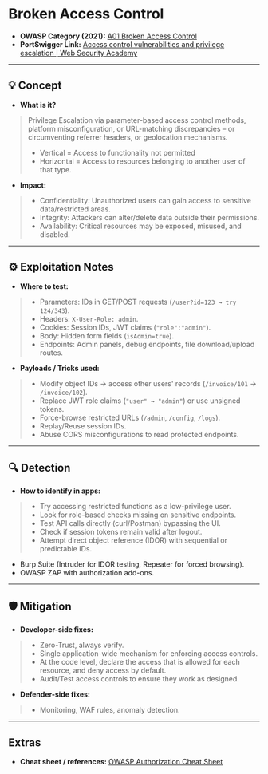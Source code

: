# Broken Access Control  

- **OWASP Category (2021):** [A01 Broken Access Control](https://owasp.org/Top10/A01_2021-Broken_Access_Control/)  
- **PortSwigger Link:** [Access control vulnerabilities and privilege escalation | Web Security Academy](https://portswigger.net/web-security/access-control)  

---

## 💡 Concept  

- **What is it?**  
> Privilege Escalation via parameter-based access control methods, platform misconfiguration, or URL-matching discrepancies – or circumventing referrer headers, or geolocation mechanisms.  
>  
> - Vertical = Access to functionality not permitted  
> - Horizontal = Access to resources belonging to another user of that type.  

- **Impact:**  
> - Confidentiality: Unauthorized users can gain access to sensitive data/restricted areas.  
> - Integrity: Attackers can alter/delete data outside their permissions.  
> - Availability: Critical resources may be exposed, misused, and disabled.  

---

## ⚙ Exploitation Notes  

- **Where to test:**  
> - Parameters: IDs in GET/POST requests (`/user?id=123 → try 124/343`).  
> - Headers: `X-User-Role: admin`.  
> - Cookies: Session IDs, JWT claims (`"role":"admin"`).  
> - Body: Hidden form fields (`isAdmin=true`).  
> - Endpoints: Admin panels, debug endpoints, file download/upload routes.  

- **Payloads / Tricks used:**  
> - Modify object IDs → access other users' records (`/invoice/101` → `/invoice/102`).  
> - Replace JWT role claims (`"user" → "admin"`) or use unsigned tokens.  
> - Force-browse restricted URLs (`/admin`, `/config`, `/logs`).  
> - Replay/Reuse session IDs.  
> - Abuse CORS misconfigurations to read protected endpoints.  

---

## 🔍 Detection  

- **How to identify in apps:**  
> - Try accessing restricted functions as a low-privilege user.  
> - Look for role-based checks missing on sensitive endpoints.  
> - Test API calls directly (curl/Postman) bypassing the UI.  
> - Check if session tokens remain valid after logout.  
> - Attempt direct object reference (IDOR) with sequential or predictable IDs.  
 - Burp Suite (Intruder for IDOR testing, Repeater for forced browsing).  
 - OWASP ZAP with authorization add-ons.  

---

## 🛡 Mitigation  

- **Developer-side fixes:**  
> - Zero-Trust, always verify.  
> - Single application-wide mechanism for enforcing access controls.  
> - At the code level, declare the access that is allowed for each resource, and deny access by default.  
> - Audit/Test access controls to ensure they work as designed.  

- **Defender-side fixes:**  
> - Monitoring, WAF rules, anomaly detection.  

---

## Extras  

- **Cheat sheet / references:** [OWASP Authorization Cheat Sheet](https://cheatsheetseries.owasp.org/cheatsheets/Authorization_Cheat_Sheet.html)  
